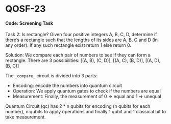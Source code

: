 # QOSF-23
#### Code: Screening Task

Task 2: Is rectangle?
Given four positive integers A, B, C, D, determine if there’s a rectangle such that the lengths of its sides are A, B, C and D (in any order).
If any such rectangle exist return 1 else return 0.

Solution:
We compare each pair of numbers to see if they can form a rectangle.
There are 3 possibilities: [(A, B), (C, D)], [(A, C), (B, D)], [(A, D), (B, C)]

The ``` _compare_ ``` circuit is divided into 3 parts:
* Encoding: encode the numbers into quantum circuit
* Operation: We apply quantum gates to check if the numbers are equal
* Measurement: Finally, the measurement of 0 => equal and 1 => unequal


Quantum Circuit (qc) has 2 * n qubits for encoding (n qubits for each number),
n qubits to apply operations and finally 1 qubit and 1 classical bit to take measurement.
